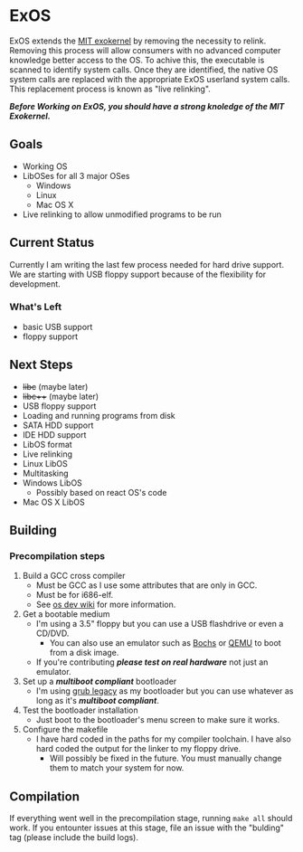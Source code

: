 # ExOS

ExOS extends the [MIT exokernel](https://pdos.csail.mit.edu/archive/exo/) by removing the necessity to relink. Removing this process will allow consumers with no advanced computer knowledge better access to the OS. To achive this, the executable is scanned to identify system calls. Once they are identified, the native OS system calls are replaced with the appropriate ExOS userland system calls. This replacement process is known as "live relinking".

***Before Working on ExOS, you should have a strong knoledge of the MIT Exokernel.***
 
## Goals

* Working OS  
* LibOSes for all 3 major OSes  
    * Windows  
    * Linux  
    * Mac OS X  
* Live relinking to allow unmodified programs to be run

## Current Status

Currently I am writing the last few process needed for hard drive support. We are starting with USB floppy support because of the flexibility for development.

### What's Left
* basic USB support
* floppy support


## Next Steps

* ~~libc~~ (maybe later)
* ~~libc++~~ (maybe later)
* USB floppy support
* Loading and running programs from disk
* SATA HDD support
* IDE HDD support
* LibOS format
* Live relinking
* Linux LibOS
* Multitasking
* Windows LibOS
   * Possibly based on react OS's code
* Mac OS X LibOS

## Building

### Precompilation steps

1. Build a GCC cross compiler
    * Must be GCC as I use some attributes that are only in GCC.
    * Must be for i686-elf.
    * See [os dev wiki](http://wiki.osdev.org/GCC_Cross-Compiler#Preparing_for_the_build) for more information.
2. Get a bootable medium
    * I'm using a 3.5" floppy but you can use a USB flashdrive or even a CD/DVD.
        * You can also use an emulator such as [Bochs](http://wiki.osdev.org/Bochs) or [QEMU](http://wiki.osdev.org/Qemu) to boot from a disk image.
    * If you're contributing ***please test on real hardware*** not just an emulator.
3. Set up a ***multiboot compliant*** bootloader
    * I'm using [grub legacy](http://wiki.osdev.org/GRUB_Legacy) as my bootloader but you can use whatever as long as it's ***multiboot compliant***.
4. Test the bootloader installation
    * Just boot to the bootloader's menu screen to make sure it works.
5. Configure the makefile
    * I have hard coded in the paths for my compiler toolchain. I have also hard coded the output for the linker to my floppy drive.
        * Will possibly be fixed in the future. You must manually change them to match your system for now.
    
## Compilation

If everything went well in the precompilation stage, running `make all` should work. If you entounter issues at this stage, file an issue with the "bulding" tag (please include the build logs).
